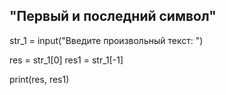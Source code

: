 ## "Первый и последний символ"

str_1 = input("Введите произвольный текст: ")

res = str_1[0]
res1 = str_1[-1]

print(res, res1)
